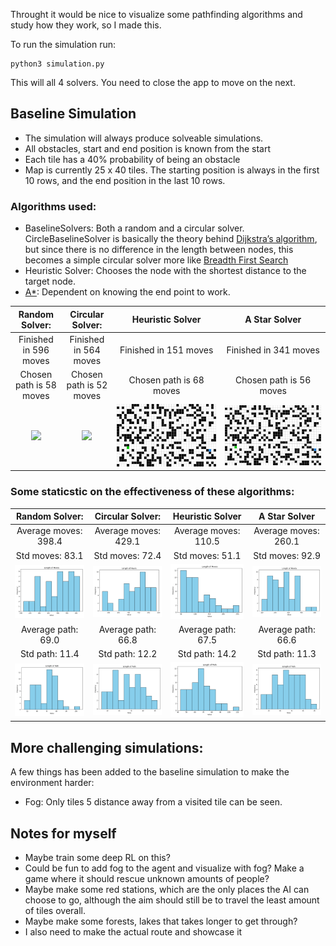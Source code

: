 Throught it would be nice to visualize some pathfinding algorithms and study how they work, so I made this.

To run the simulation run:
```
python3 simulation.py
```

This will all 4 solvers. You need to close the app to move on the next.

## Baseline Simulation
- The simulation will always produce solveable simulations.
- All obstacles, start and end position is known from the start
- Each tile has a 40% probability of being an obstacle
- Map is currently 25 x 40 tiles. The starting position is always in the first 10 rows, and the end position in the last 10 rows.
 
### Algorithms used:
- BaselineSolvers: Both a random and a circular solver. CircleBaselineSolver is basically the theory behind [Dijkstra’s algorithm](https://www.graphable.ai/blog/pathfinding-algorithms/), but since there is no difference in the length between nodes, this becomes a simple circular solver more like [Breadth First Search](https://www.geeksforgeeks.org/breadth-first-search-or-bfs-for-a-graph/)
- Heuristic Solver: Chooses the node with the shortest distance to the target node.
- [A*](https://www.geeksforgeeks.org/a-search-algorithm/): Dependent on knowing the end point to work.

Random Solver: | Circular Solver: | Heuristic Solver | A Star Solver |
:-------------:|:----------------:|:----------------:|:-------------:
Finished in 596 moves | Finished in 564 moves | Finished in 151 moves | Finished in 341 moves 
Chosen path is 58 moves | Chosen path is 52 moves | Chosen path is 68 moves | Chosen path is 56 moves
![](recordings/random_solver.gif) | ![](recordings/circle_solver.gif) | ![](recordings/heuristic_solver.gif) | ![](recordings/astar_solver.gif)

### Some staticstic on the effectiveness of these algorithms:
Random Solver: | Circular Solver: | Heuristic Solver | A Star Solver |
:-------------:|:----------------:|:----------------:|:-------------:
Average moves: 398.4 | Average moves: 429.1 | Average moves: 110.5 | Average moves: 260.1
Std moves: 83.1 | Std moves: 72.4 | Std moves: 51.1 | Std moves: 92.9
![](histograms/random_moves.png) | ![](histograms/circle_moves.png) | ![](histograms/heuristic_moves.png) | ![](histograms/A*_moves.png)
Average path: 69.0 | Average path: 66.8 | Average path: 67.5 | Average path: 66.6
Std path: 11.4 | Std path: 12.2 | Std path: 14.2 | Std path: 11.3
![](histograms/random_path.png) | ![](histograms/circle_path.png) | ![](histograms/heuristic_path.png) | ![](histograms/A*_path.png)

## More challenging simulations:
A few things has been added to the baseline simulation to make the environment harder:
- Fog: Only tiles 5 distance away from a visited tile can be seen.


## Notes for myself
- Maybe train some deep RL on this?
- Could be fun to add fog to the agent and visualize with fog? Make a game where it should rescue unknown amounts of people?
- Maybe make some red stations, which are the only places the AI can choose to go, although the aim should still be to travel the least amount of tiles overall.
- Maybe make some forests, lakes that takes longer to get through?
- I also need to make the actual route and showcase it